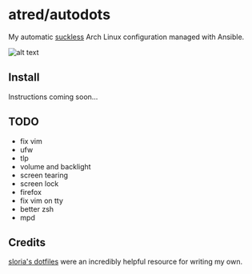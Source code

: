 # atred/autodots
My automatic [suckless](https://suckless.org) Arch Linux configuration managed with Ansible.

![alt text](https://raw.githubusercontent.com/atred/autodots/master/logo.png "bad joke, nothing to see here")

## Install
Instructions coming soon...

## TODO
 - fix vim
 - ufw
 - tlp
 - volume and backlight
 - screen tearing
 - screen lock
 - firefox
 - fix vim on tty
 - better zsh
 - mpd

## Credits
[sloria's dotfiles](https://github.com/sloria/dotfiles) were an incredibly helpful resource for writing my own.
